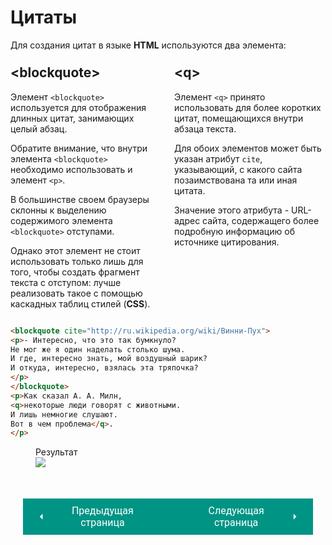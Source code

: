# Цитаты

Для создания цитат в языке **HTML** используются два элемента:

<div style="display:flex;margin-top:-20px;" markdown>
<div style="flex:1;margin-right:20px;" markdown>
<h2>&lt;blockquote&gt;</h2>

Элемент `<blockquote>` используется для отображения длинных цитат, занимающих целый абзац.

Обратите внимание, что внутри элемента `<blockquote>` необходимо использовать и элемент `<p>`.

В большинстве своем браузеры склонны к выделению содержимого элемента `<blockquote>` отступами.

Однако этот элемент не стоит использовать только лишь для того, чтобы создать фрагмент текста с отступом: лучше реализовать такое с помощью каскадных таблиц стилей (**CSS**).
</div><div style="flex:1;" markdown>
<h2>&lt;q&gt;</h2>

Элемент `<q>` принято использовать для более коротких цитат, помещающихся внутри абзаца текста.

Для обоих элементов может быть указан атрибут `cite`, указывающий, с какого сайта позаимствована та или иная цитата.

Значение этого атрибута - URL-адрес сайта, содержащего более подробную информацию об источнике цитирования.

</div></div>

``` html title="Код"
<blockquote cite="http://ru.wikipedia.org/wiki/Винни-Пух">
<p>- Интересно, что это так бумкнуло?
Не мог же я один наделать столько шума.
И где, интересно знать, мой воздушный шарик?
И откуда, интересно, взялась эта тряпочка?
</p>
</blockquote>
<p>Как сказал A. A. Милн, 
<q>некоторые люди говорят с животными.
И лишь немногие слушают.
Вот в чем проблема</q>.
</p>
```
<figure><figcaption>Результат</figcaption><img src="/html-css-manual/assets/images/bqq.png"></figure>

<div style="display: flex; justify-content: space-between; padding: 20px; margin-top:30px;"><button class="custom-button" style="background-color: rgb(0, 148, 133); color: white; font-family: 'Roboto', sans-serif; border: none; cursor: pointer; padding: 10px 20px; font-size: 16px; display: flex; align-items: center;" onclick="window.location.href='/html-css-manual/html/text/supsub'"><svg xmlns="http://www.w3.org/2000/svg" viewBox="0 0 24 24" style="fill: white; width: 20px; height: 20px;"><path d="M15 18l-6-6 6-6" /></svg><span style="margin: 0 10px;">Предыдущая страница</span></button><button class="custom-button" style="background-color: rgb(0, 148, 133); color: white; font-family: 'Roboto', sans-serif; border: none; cursor: pointer; padding: 10px 20px; font-size: 16px; display: flex; align-items: center;" onclick="window.location.href='/html-css-manual/html/text/abbr'"><span style="margin: 0 10px;">Следующая страница</span><svg xmlns="http://www.w3.org/2000/svg" viewBox="0 0 24 24" style="fill: white; width: 20px; height: 20px;"><path d="M9 18l6-6-6-6" /></svg></button></div>
